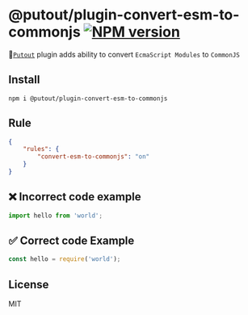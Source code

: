# @putout/plugin-convert-esm-to-commonjs [![NPM version][NPMIMGURL]][NPMURL]

[NPMIMGURL]: https://img.shields.io/npm/v/@putout/plugin-convert-esm-to-commonjs.svg?style=flat&longCache=true
[NPMURL]: https://npmjs.org/package/@putout/plugin-convert-esm-to-commonjs"npm"

🐊[`Putout`](https://github.com/coderaiser/putout) plugin adds ability to convert `EcmaScript Modules` to `CommonJS`

## Install

```
npm i @putout/plugin-convert-esm-to-commonjs
```

## Rule

```json
{
    "rules": {
        "convert-esm-to-commonjs": "on"
    }
}
```

## ❌ Incorrect code example

```js
import hello from 'world';
```

## ✅ Correct code Example

```js
const hello = require('world');
```

## License

MIT
